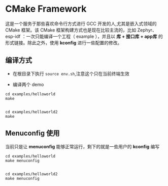 # CMake Framework

这是一个服务于那些喜欢命令行方式进行 GCC 开发的人,尤其是嵌入式领域的 CMake 框架。该 CMake 框架构建方式也是现在比较主流的，比如 Zephyr、esp-idf ：一次只能编译一个工程（ example ），并且以 **库 + 接口库 + app库** 的形式链接。除此之外，使用 **kconfig** 进行一些配置的修改。

## 编译方式

- 在根目录下执行 `source env.sh`,注意这个只在当前终端生效

- 编译两个 demo

```
cd examples/helloworld
make


cd examples/helloworld2
make
```

## Menuconfig 使用

当前只是让 **menuconfig** 能够正常运行，剩下的就是一些用户的 **kconfig** 编写

```
cd examples/helloworld
make menuconfig


cd examples/helloworld2
make menuconfig
```